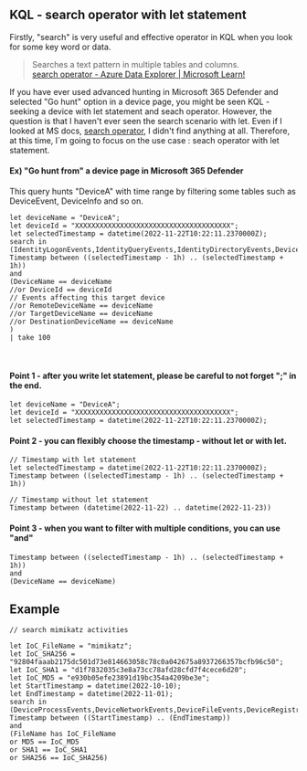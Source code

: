 ## KQL - search operator with let statement 
Firstly, "search" is very useful and effective operator in KQL when you look for some key word or data. <br>
> Searches a text pattern in multiple tables and columns.<br>
[search operator - Azure Data Explorer | Microsoft Learn!](https://learn.microsoft.com/en-us/azure/data-explorer/kusto/query/searchoperator?pivots=azuredataexplorer)

If you have ever used advanced hunting in Microsoft 365 Defender and selected "Go hunt" option in a device page, you might be seen KQL - seeking a device with let statement and seach operator. 
However, the question is that I haven't ever seen the search scenario with let. Even if I looked at MS docs, [search operator](https://learn.microsoft.com/en-us/azure/data-explorer/kusto/query/searchoperator?pivots=azuredataexplorer), I didn't find anything at all. 
Therefore, at this time, I´m going to focus on the use case : seach operator with let statement. 


#### Ex) "Go hunt from" a device page in Microsoft 365 Defender <br>
This query hunts "DeviceA" with time range by filtering some tables such as DeviceEvent, DeviceInfo and so on.

```
let deviceName = "DeviceA";
let deviceId = "XXXXXXXXXXXXXXXXXXXXXXXXXXXXXXXXXXXXXX";
let selectedTimestamp = datetime(2022-11-22T10:22:11.2370000Z);
search in (IdentityLogonEvents,IdentityQueryEvents,IdentityDirectoryEvents,DeviceProcessEvents,DeviceNetworkEvents,DeviceFileEvents,DeviceRegistryEvents,DeviceLogonEvents,DeviceImageLoadEvents,DeviceEvents)
Timestamp between ((selectedTimestamp - 1h) .. (selectedTimestamp + 1h))
and
(DeviceName == deviceName
//or DeviceId == deviceId
// Events affecting this target device
//or RemoteDeviceName == deviceName
//or TargetDeviceName == deviceName
//or DestinationDeviceName == deviceName
)
| take 100
``` 
<br>

#### Point 1 -  after you write let statement, please be careful to not forget ";" in the end.
```
let deviceName = "DeviceA";
let deviceId = "XXXXXXXXXXXXXXXXXXXXXXXXXXXXXXXXXXXXXX";
let selectedTimestamp = datetime(2022-11-22T10:22:11.2370000Z);
```
#### Point 2 - you can flexibly choose the timestamp - without let or with let. 
```
// Timestamp with let statement 
let selectedTimestamp = datetime(2022-11-22T10:22:11.2370000Z);
Timestamp between ((selectedTimestamp - 1h) .. (selectedTimestamp + 1h))

// Timestamp without let statement 
Timestamp between (datetime(2022-11-22) .. datetime(2022-11-23))
```
#### Point 3 - when you want to filter with multiple conditions, you can use "and"
```
Timestamp between ((selectedTimestamp - 1h) .. (selectedTimestamp + 1h))
and
(DeviceName == deviceName)
```

## Example
```
// search mimikatz activities 

let IoC_FileName = "mimikatz";
let IoC_SHA256 = "92804faaab2175dc501d73e814663058c78c0a042675a8937266357bcfb96c50";
let IoC_SHA1 = "d1f7832035c3e8a73cc78afd28cfd7f4cece6d20";
let IoC_MD5 = "e930b05efe23891d19bc354a4209be3e";
let StartTimestamp = datetime(2022-10-10);
let EndTimestamp = datetime(2022-11-01);
search in (DeviceProcessEvents,DeviceNetworkEvents,DeviceFileEvents,DeviceRegistryEvents,DeviceLogonEvents,DeviceImageLoadEvents,DeviceEvents)
Timestamp between ((StartTimestamp) .. (EndTimestamp))
and 
(FileName has IoC_FileName
or MD5 == IoC_MD5
or SHA1 == IoC_SHA1
or SHA256 == IoC_SHA256)
```
